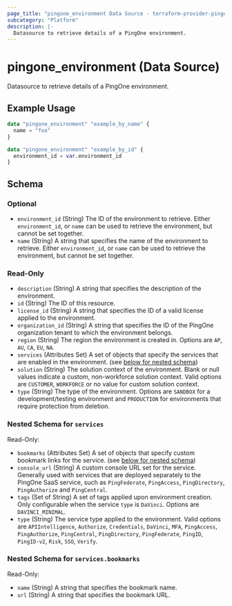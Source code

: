 ```yaml
---
page_title: "pingone_environment Data Source - terraform-provider-pingone"
subcategory: "Platform"
description: |-
  Datasource to retrieve details of a PingOne environment.
---
```


# pingone_environment (Data Source)

Datasource to retrieve details of a PingOne environment.

## Example Usage

```terraform
data "pingone_environment" "example_by_name" {
  name = "foo"
}

data "pingone_environment" "example_by_id" {
  environment_id = var.environment_id
}
```

<!-- schema generated by tfplugindocs -->
## Schema

### Optional

- `environment_id` (String) The ID of the environment to retrieve. Either `environment_id`, or `name` can be used to retrieve the environment, but cannot be set together.
- `name` (String) A string that specifies the name of the environment to retrieve. Either `environment_id`, or `name` can be used to retrieve the environment, but cannot be set together.

### Read-Only

- `description` (String) A string that specifies the description of the environment.
- `id` (String) The ID of this resource.
- `license_id` (String) A string that specifies the ID of a valid license applied to the environment.
- `organization_id` (String) A string that specifies the ID of the PingOne organization tenant to which the environment belongs.
- `region` (String) The region the environment is created in.  Options are `AP`, `AU`, `CA`, `EU`, `NA`.
- `services` (Attributes Set) A set of objects that specify the services that are enabled in the environment. (see [below for nested schema](#nestedatt--services))
- `solution` (String) The solution context of the environment.  Blank or null values indicate a custom, non-workforce solution context.  Valid options are `CUSTOMER`, `WORKFORCE` or no value for custom solution context.
- `type` (String) The type of the environment.  Options are `SANDBOX` for a development/testing environment and `PRODUCTION` for environments that require protection from deletion.

<a id="nestedatt--services"></a>
### Nested Schema for `services`

Read-Only:

- `bookmarks` (Attributes Set) A set of objects that specify custom bookmark links for the service. (see [below for nested schema](#nestedatt--services--bookmarks))
- `console_url` (String) A custom console URL set for the service.  Generally used with services that are deployed separately to the PingOne SaaS service, such as `PingFederate`, `PingAccess`, `PingDirectory`, `PingAuthorize` and `PingCentral`.
- `tags` (Set of String) A set of tags applied upon environment creation.  Only configurable when the service `type` is `DaVinci`.  Options are `DAVINCI_MINIMAL`.
- `type` (String) The service type applied to the environment.  Valid options are `APIIntelligence`, `Authorize`, `Credentials`, `DaVinci`, `MFA`, `PingAccess`, `PingAuthorize`, `PingCentral`, `PingDirectory`, `PingFederate`, `PingID`, `PingID-v2`, `Risk`, `SSO`, `Verify`.

<a id="nestedatt--services--bookmarks"></a>
### Nested Schema for `services.bookmarks`

Read-Only:

- `name` (String) A string that specifies the bookmark name.
- `url` (String) A string that specifies the bookmark URL.
